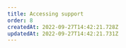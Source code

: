 ```yaml
---
title: Accessing support
order: 8
createdAt: 2022-09-27T14:42:21.728Z
updatedAt: 2022-09-27T14:42:21.731Z
---
```

